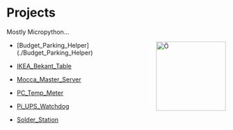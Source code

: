 # Projects
Mostly Micropython... 

<img src="https://upload.wikimedia.org/wikipedia/commons/thumb/a/a7/MicroPython_new_logo.svg/1200px-MicroPython_new_logo.svg.png" align="right"
     alt="Ö" width="160" height="160">

- [Budget_Parking_Helper] (./Budget_Parking_Helper)

- [IKEA_Bekant_Table](./IKEA_Bekant_Table)

- [Mocca_Master_Server](./Mocca_Master_Server)

- [PC_Temp_Meter](./PC_Temp_Meter)

- [Pi_UPS_Watchdog](./Pi_UPS_Watchdog)

- [Solder_Station](./Solder_Station)

&nbsp;

